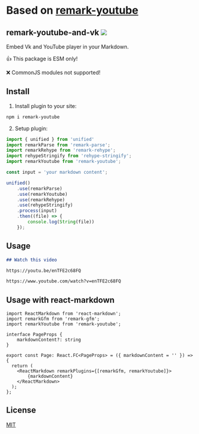 # Based on [remark-youtube](https://github.com/remarkjs/remark-youtube)

## remark-youtube-and-vk ![](https://github.com/MatteyGG/remark-youtube-and-vk/workflows/main/badge.svg)

Embed Vk and YouTube player in your Markdown.

👍 This package is ESM only!

❌ CommonJS modules not supported!

## Install

1. Install plugin to your site:

```bash
npm i remark-youtube
```

2. Setup plugin:

```typescript
import { unified } from 'unified'
import remarkParse from 'remark-parse';
import remarkRehype from 'remark-rehype';
import rehypeStringify from 'rehype-stringify';
import remarkYoutube from 'remark-youtube';

const input = 'your markdown content';

unified()
    .use(remarkParse)
    .use(remarkYoutube)
    .use(remarkRehype)
    .use(rehypeStringify)
    .process(input)
    .then((file) => {
        console.log(String(file))
    });
```

## Usage

```markdown
## Watch this video

https://youtu.be/enTFE2c68FQ

https://www.youtube.com/watch?v=enTFE2c68FQ
```

## Usage with react-markdown

```tsx
import ReactMarkdown from 'react-markdown';
import remarkGfm from 'remark-gfm';
import remarkYoutube from 'remark-youtube';

interface PageProps {
    markdownContent?: string
}

export const Page: React.FC<PageProps> = ({ markdownContent = '' }) => {
  return (
    <ReactMarkdown remarkPlugins={[remarkGfm, remarkYoutube]}>
        {markdownContent}
    </ReactMarkdown>
  );
};
```

## License

  [MIT](LICENSE.md)

